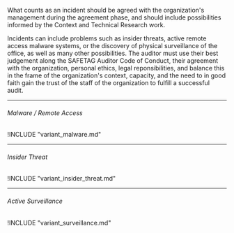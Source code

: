 
What counts as an incident should be agreed with the organization's management during the agreement phase, and should include possibilities informed by the Context and Technical Research work.

Incidents can include problems such as insider threats, active remote access malware systems, or the discovery of physical surveillance of the office, as well as many other possibilities.  The auditor must use their best judgement along the SAFETAG Auditor Code of Conduct, their agreement with the organization, personal ethics, legal reponsibilities, and balance this in the frame of the organization's context, capacity, and the need to in good faith gain the trust of the staff of the organization to fulfill a successful audit.

___

###### Malware / Remote Access

!INCLUDE "variant_malware.md"
___

###### Insider Threat

!INCLUDE "variant_insider_threat.md"
___

###### Active Surveillance

!INCLUDE "variant_surveillance.md"

